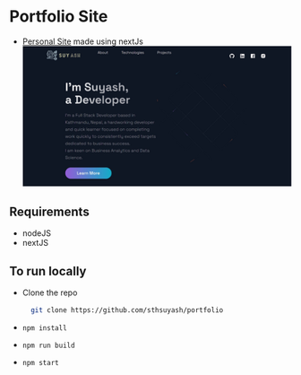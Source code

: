 # Portfolio Site

- [Personal Site](https://sthsuyash.netlify.app/) made using nextJs<br/>
  [![Personal Site](public/images/screenshot.jpg)](https://sthsuyash.netlify.app/)

## Requirements

- nodeJS
- nextJS

## To run locally

- Clone the repo

  ```bash
    git clone https://github.com/sthsuyash/portfolio
  ```

- ```node
  npm install
  ```

- ```node
  npm run build
  ```

- ```node
  npm start
  ```
